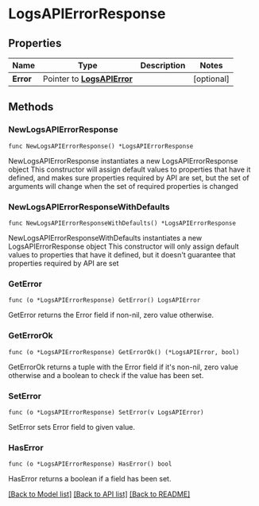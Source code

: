 # LogsAPIErrorResponse

## Properties

Name | Type | Description | Notes
------------ | ------------- | ------------- | -------------
**Error** | Pointer to [**LogsAPIError**](LogsAPIError.md) |  | [optional] 

## Methods

### NewLogsAPIErrorResponse

`func NewLogsAPIErrorResponse() *LogsAPIErrorResponse`

NewLogsAPIErrorResponse instantiates a new LogsAPIErrorResponse object
This constructor will assign default values to properties that have it defined,
and makes sure properties required by API are set, but the set of arguments
will change when the set of required properties is changed

### NewLogsAPIErrorResponseWithDefaults

`func NewLogsAPIErrorResponseWithDefaults() *LogsAPIErrorResponse`

NewLogsAPIErrorResponseWithDefaults instantiates a new LogsAPIErrorResponse object
This constructor will only assign default values to properties that have it defined,
but it doesn't guarantee that properties required by API are set

### GetError

`func (o *LogsAPIErrorResponse) GetError() LogsAPIError`

GetError returns the Error field if non-nil, zero value otherwise.

### GetErrorOk

`func (o *LogsAPIErrorResponse) GetErrorOk() (*LogsAPIError, bool)`

GetErrorOk returns a tuple with the Error field if it's non-nil, zero value otherwise
and a boolean to check if the value has been set.

### SetError

`func (o *LogsAPIErrorResponse) SetError(v LogsAPIError)`

SetError sets Error field to given value.

### HasError

`func (o *LogsAPIErrorResponse) HasError() bool`

HasError returns a boolean if a field has been set.


[[Back to Model list]](../README.md#documentation-for-models) [[Back to API list]](../README.md#documentation-for-api-endpoints) [[Back to README]](../README.md)


